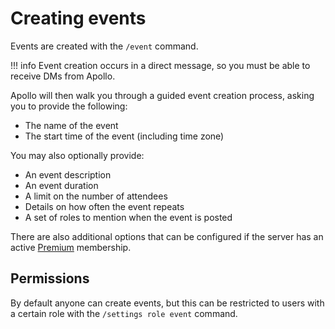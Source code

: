 # Creating events

Events are created with the `/event` command.

!!! info
    Event creation occurs in a direct message, so you must be able to receive DMs
    from Apollo.

Apollo will then walk you through a guided event creation process, asking you to
provide the following:

- The name of the event
- The start time of the event (including time zone)

You may also optionally provide:

- An event description
- An event duration
- A limit on the number of attendees
- Details on how often the event repeats
- A set of roles to mention when the event is posted

There are also additional options that can be configured if the server has an
active [Premium](https://apollo.fyi/premium) membership.

## Permissions

By default anyone can create events, but this can be restricted to users with a
certain role with the `/settings role event` command.
